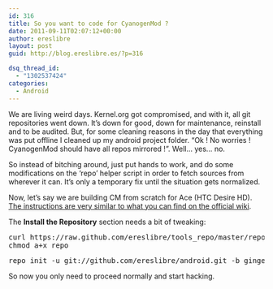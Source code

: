 ```yaml
---
id: 316
title: So you want to code for CyanogenMod ?
date: 2011-09-11T02:07:12+00:00
author: ereslibre
layout: post
guid: http://blog.ereslibre.es/?p=316

dsq_thread_id:
  - "1302537424"
categories:
  - Android
---
```

We are living weird days. Kernel.org got compromised, and with it, all git repositories went down. It&#8217;s down for good, down for maintenance, reinstall and to be audited. But, for some cleaning reasons in the day that everything was put offline I cleaned up my android project folder. &#8220;Ok ! No worries ! CyanogenMod should have all repos mirrored !&#8221;. Well&#8230; yes&#8230; no.

So instead of bitching around, just put hands to work, and do some modifications on the &#8216;repo&#8217; helper script in order to fetch sources from wherever it can. It&#8217;s only a temporary fix until the situation gets normalized.

Now, let&#8217;s say we are building CM from scratch for Ace (HTC Desire HD). <a href="http://wiki.cyanogenmod.com/wiki/HTC_Ace:_Compile_CyanogenMod_(Linux)" target="_blank">The instructions are very similar to what you can find on the official wiki</a>.

The **Install the Repository** section needs a bit of tweaking:

<pre>curl https://raw.github.com/ereslibre/tools_repo/master/repo &gt; ~/bin/repo
chmod a+x repo</pre>

<pre>repo init -u git://github.com/ereslibre/android.git -b gingerbread</pre>

So now you only need to proceed normally and start hacking.